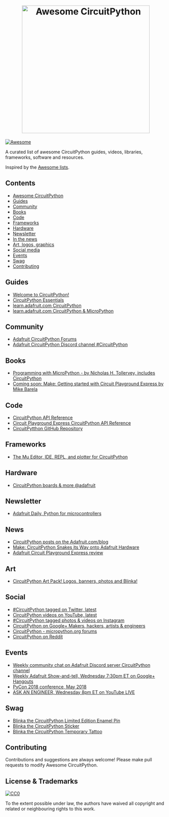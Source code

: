 <h1 align="center">
  <img width="400" src="https://raw.githubusercontent.com/adafruit/awesome-circuitpython/master/IMAGE" alt="Awesome CircuitPython"><br>
</h1>

[![Awesome](https://awesome.re/badge.svg)](https://awesome.re)

A curated list of awesome CircuitPython guides, videos, libraries, frameworks, software and resources.

Inspired by the [Awesome lists](https://github.com/sindresorhus/awesome).

## Contents

- [Awesome CircuitPython](#awesome-circuitpython)
- [Guides](#guides)
- [Community](#community)
- [Books](#books)
- [Code](#code)
- [Frameworks](#frameworks)
- [Hardware](#hardware)
- [Newsletter](#newsletter)
- [In the news](#news)
- [Art, logos, graphics](#art)
- [Social media](#social)
- [Events](#events)
- [Swag](#swag)
- [Contributing](#contributing)

## Guides

- [Welcome to CircuitPython!](https://learn.adafruit.com/welcome-to-circuitpython/overview)
- [CircuitPython Essentials](https://learn.adafruit.com/circuitpython-essentials)
- [learn.adafruit.com CircuitPython](https://learn.adafruit.com/category/circuitpython)
- [learn.adafruit.com CircuitPython & MicroPython](https://learn.adafruit.com/category/micropython-slash-circuitpython)

## Community

- [Adafruit CircuitPython Forums](https://forums.adafruit.com/viewforum.php?f=60)
- [Adafruit CircuitPython Discord channel #CircuitPython](https://discord.gg/EAeBY6x)

## Books

- [Programming with MicroPython - by Nicholas H. Tollervey, includes CircuitPython](https://www.adafruit.com/product/3706)
- [Coming soon: Make: Getting started with Circuit Playground Express by Mike Barela](https://www.amazon.com/Mike-Barela/e/B00OA5RJIW/ref=dp_byline_cont_book_1)

## Code

- [CircuitPython API Reference](http://circuitpython.readthedocs.io/en/latest/)
- [Circuit Playground Express CircuitPython API Reference](http://circuitpython.readthedocs.io/projects/circuitplayground/en/latest/)
- [CircuitPytthon GitHub Repository](https://github.com/adafruit/circuitpython)

## Frameworks

- [The Mu Editor, IDE, REPL, and plotter for CircuitPython](https://codewith.mu/)

## Hardware

- [CircuitPython boards & more @adafruit](https://www.adafruit.com/circuitpython)

## Newsletter

- [Adafruit Daily, Python for microcontrollers](https://www.adafruitdaily.com/)

## News

- [CircuitPython posts on the Adafruit.com/blog](https://blog.adafruit.com/category/circuitpython/)
- [Make: CircuitPython Snakes its Way onto Adafruit Hardware](http://makezine.com/2017/08/11/circuitpython-snakes-way-adafruit-hardware/)
- [Adafruit Circuit Playground Express review](https://hackspace.raspberrypi.org/features/adafruit-circuit-playground-express-review)

## Art

- [CircuitPython Art Pack! Logos, banners, photos and Blinka!](https://www.dropbox.com/sh/l6tp9ym5nf8h5v9/AABGu_q2pcdUQdx1avr8Xvvda?dl=0)

## Social

- [#CircuitPython tagged on Twitter, latest](https://twitter.com/search?f=tweets&vertical=default&q=%23CircuitPython&src=tyah)
- [CircuitPython videos on YouTube, latest](https://www.youtube.com/results?sp=CAI%253D&search_query=circuitpython)
- [#CircuitPython tagged photos & videos on Instagram](https://www.instagram.com/explore/tags/circuitpython/)
- [CircuitPython on Google+ Makers, hackers, artists & engineers](https://plus.google.com/u/0/b/112526208786662512291/communities/112845006884148391862/stream/7235f94a-ceab-4a9a-90b2-a47438af0675)
- [CircuitPython - micropython.org forums](https://forum.micropython.org/search.php?keywords=adafruit&terms=all&author=&sc=1&sf=all&sr=posts&sk=t&sd=d&st=0&ch=300&t=0&submit=Search)
- [CircuitPython on Reddit](https://www.reddit.com/domain/adafruit.com/search?q=circuit+python&sort=new&t=week)

## Events

- [Weekly community chat on Adafruit Discord server CircuitPython channel](https://discord.gg/EAeBY6x)
- [Weekly Adafruit Show-and-tell, Wednesday 7:30pm ET on Google+ Hangouts](https://plus.google.com/+adafruit)
- [PyCon 2018 conference, May 2018](https://us.pycon.org/2018/about/)
- [ASK AN ENGINEER, Wednesday 8pm ET on YouTube LIVE](https://www.youtube.com/adafruit/live)

## Swag
- [Blinka the CircuitPython Limited Edition Enamel Pin](https://www.adafruit.com/product/3680)
- [Blinka the CircuitPython Sticker](https://www.adafruit.com/product/3725)
- [Blinka the CircuitPython Temporary Tattoo](https://www.adafruit.com/product/2600)

## Contributing

Contributions and suggestions are always welcome! Please make pull requests to modify Awesome CircuitPython.

## License & Trademarks

[![CC0](http://mirrors.creativecommons.org/presskit/buttons/88x31/svg/cc-zero.svg)](https://creativecommons.org/publicdomain/zero/1.0/)

To the extent possible under law, the authors have waived all copyright and related or neighbouring rights to this work.
